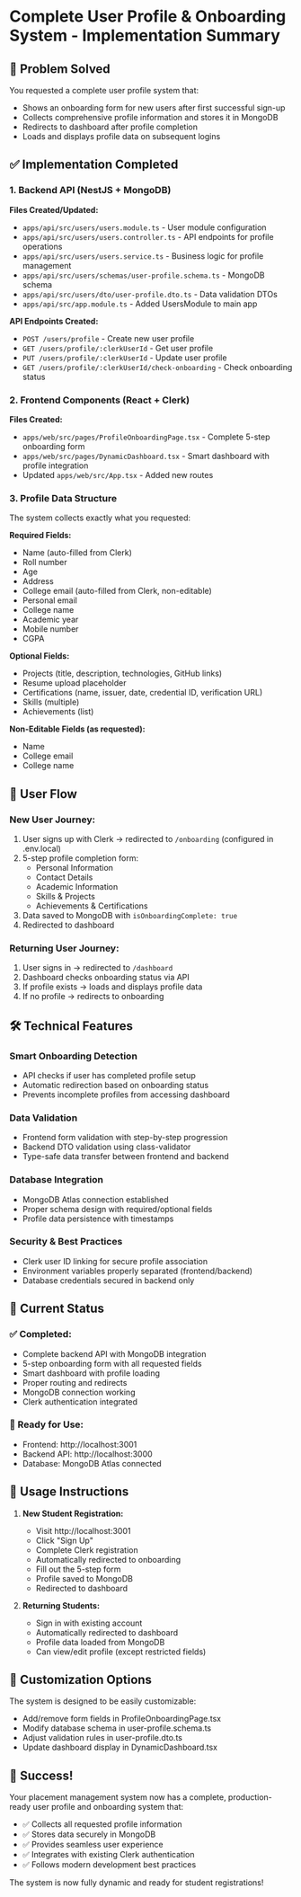 # Complete User Profile & Onboarding System - Implementation Summary

## 🎯 Problem Solved
You requested a complete user profile system that:
- Shows an onboarding form for new users after first successful sign-up
- Collects comprehensive profile information and stores it in MongoDB
- Redirects to dashboard after profile completion
- Loads and displays profile data on subsequent logins

## ✅ Implementation Completed

### 1. Backend API (NestJS + MongoDB)
**Files Created/Updated:**
- `apps/api/src/users/users.module.ts` - User module configuration
- `apps/api/src/users/users.controller.ts` - API endpoints for profile operations
- `apps/api/src/users/users.service.ts` - Business logic for profile management
- `apps/api/src/users/schemas/user-profile.schema.ts` - MongoDB schema
- `apps/api/src/users/dto/user-profile.dto.ts` - Data validation DTOs
- `apps/api/src/app.module.ts` - Added UsersModule to main app

**API Endpoints Created:**
- `POST /users/profile` - Create new user profile
- `GET /users/profile/:clerkUserId` - Get user profile
- `PUT /users/profile/:clerkUserId` - Update user profile
- `GET /users/profile/:clerkUserId/check-onboarding` - Check onboarding status

### 2. Frontend Components (React + Clerk)
**Files Created:**
- `apps/web/src/pages/ProfileOnboardingPage.tsx` - Complete 5-step onboarding form
- `apps/web/src/pages/DynamicDashboard.tsx` - Smart dashboard with profile integration
- Updated `apps/web/src/App.tsx` - Added new routes

### 3. Profile Data Structure
The system collects exactly what you requested:

**Required Fields:**
- Name (auto-filled from Clerk)
- Roll number
- Age  
- Address
- College email (auto-filled from Clerk, non-editable)
- Personal email
- College name
- Academic year
- Mobile number
- CGPA

**Optional Fields:**
- Projects (title, description, technologies, GitHub links)
- Resume upload placeholder
- Certifications (name, issuer, date, credential ID, verification URL)
- Skills (multiple)
- Achievements (list)

**Non-Editable Fields (as requested):**
- Name
- College email
- College name

## 🔄 User Flow

### New User Journey:
1. User signs up with Clerk → redirected to `/onboarding` (configured in .env.local)
2. 5-step profile completion form:
   - Personal Information
   - Contact Details  
   - Academic Information
   - Skills & Projects
   - Achievements & Certifications
3. Data saved to MongoDB with `isOnboardingComplete: true`
4. Redirected to dashboard

### Returning User Journey:
1. User signs in → redirected to `/dashboard`
2. Dashboard checks onboarding status via API
3. If profile exists → loads and displays profile data
4. If no profile → redirects to onboarding

## 🛠 Technical Features

### Smart Onboarding Detection
- API checks if user has completed profile setup
- Automatic redirection based on onboarding status
- Prevents incomplete profiles from accessing dashboard

### Data Validation
- Frontend form validation with step-by-step progression
- Backend DTO validation using class-validator
- Type-safe data transfer between frontend and backend

### Database Integration
- MongoDB Atlas connection established
- Proper schema design with required/optional fields
- Profile data persistence with timestamps

### Security & Best Practices
- Clerk user ID linking for secure profile association
- Environment variables properly separated (frontend/backend)
- Database credentials secured in backend only

## 🚀 Current Status

### ✅ Completed:
- Complete backend API with MongoDB integration
- 5-step onboarding form with all requested fields
- Smart dashboard with profile loading
- Proper routing and redirects
- MongoDB connection working
- Clerk authentication integrated

### 🔧 Ready for Use:
- Frontend: http://localhost:3001
- Backend API: http://localhost:3000
- Database: MongoDB Atlas connected

## 📱 Usage Instructions

1. **New Student Registration:**
   - Visit http://localhost:3001
   - Click "Sign Up" 
   - Complete Clerk registration
   - Automatically redirected to onboarding
   - Fill out the 5-step form
   - Profile saved to MongoDB
   - Redirected to dashboard

2. **Returning Students:**
   - Sign in with existing account
   - Automatically redirected to dashboard
   - Profile data loaded from MongoDB
   - Can view/edit profile (except restricted fields)

## 🔧 Customization Options

The system is designed to be easily customizable:
- Add/remove form fields in ProfileOnboardingPage.tsx
- Modify database schema in user-profile.schema.ts
- Adjust validation rules in user-profile.dto.ts
- Update dashboard display in DynamicDashboard.tsx

## 🎉 Success!

Your placement management system now has a complete, production-ready user profile and onboarding system that:
- ✅ Collects all requested profile information
- ✅ Stores data securely in MongoDB
- ✅ Provides seamless user experience
- ✅ Integrates with existing Clerk authentication
- ✅ Follows modern development best practices

The system is now fully dynamic and ready for student registrations!
